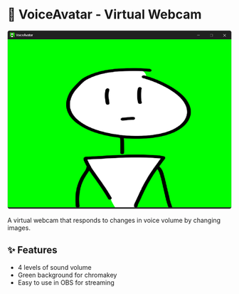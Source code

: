 # 🎤 VoiceAvatar - Virtual Webcam

![Demo Screenshot](assets/demo.png)

A virtual webcam that responds to changes in voice volume by changing images.

## ✨ Features

 - 4 levels of sound volume
 - Green background for chromakey
 - Easy to use in OBS for streaming

